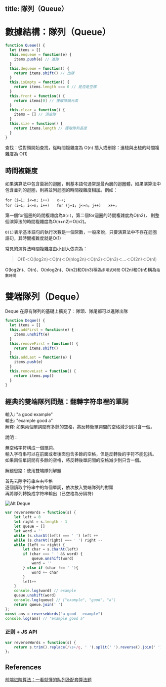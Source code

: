 title: 隊列（Queue）
---

# 數據結構：隊列（Queue）

```js
function Queue() {
  let items = []
  this.enqueue = function(e) {
    items.push(e) // 進隊
  }
  this.dequeue = function() {
    return items.shift() // 出隊
  }
  this.isEmpty = function() {
    return items.length === 0 // 是否是空隊
  }
  this.front = function() {
    return items[0] // 獲取隊頭元素
  }
  this.clear = function() {
    items = [] // 清空隊
  }
  this.size = function() {
    return items.length // 獲取隊列長度
  }
}
```

查找：從對頭開始查找，從時間複雜度為 O(n)
插入或刪除：進棧與出棧的時間複雜度為 O(1)

## 時間複雜度

如果演算法中包含巢狀的迴圈，則基本語句通常是最內層的迴圈體，如果演算法中包含並列的迴圈，則將並列迴圈的時間複雜度相加。例如：

`for (i=1; i<=n; i++)　　x++;`  
`for (i=1; i<=n; i++)　　for (j=1; j<=n; j++)　　x++;`

第一個for迴圈的時間複雜度為`O(n)`，第二個for迴圈的時間複雜度為O(n2)，
則整個演算法的時間複雜度為O(n+n2)=O(n2)。

`Ο(1)`表示基本語句的執行次數是一個常數，一般來說，只要演算法中不存在迴圈語句，其時間複雜度就是O(1)

常見的演算法時間複雜度由小到大依次為：

> O(1)＜O(log2n)＜O(n)＜O(nlog2n)＜O(n2)＜O(n3)＜…＜O(2n)＜O(n!)

O(log2n)、O(n)、O(nlog2n)、O(n2)和O(n3)稱為`多項式時間`
O(2n)和O(n!)稱為`指數時間`  

# 雙端隊列（Deque）

Deque 在原有隊列的基礎上擴充了：隊頭、隊尾都可以進隊出隊

```js
function Deque() {
  let items = []
  this.addFirst = function(e) {
    items.unshift(e)
  }
  this.removeFirst = function() {
    return items.shift()
  }
  this.addLast = function(e) {
    items.push(e)
  }
  this.removeLast = function() {
    return items.pop()
  }
}
```

## 經典的雙端隊列問題：翻轉字符串裡的單詞

輸入: "a good   example"  
輸出: "example good a"  
解釋: 如果兩個單詞間有多餘的空格，將反轉後單詞間的空格減少到只含一個。

說明：

無空格字符構成一個單詞。  
輸入字符串可以在前面或者後面包含多餘的空格，但是反轉後的字符不能包括。  
如果兩個單詞間有多餘的空格，將反轉後單詞間的空格減少到只含一個。  

解題思路：使用雙端隊列解題

首先去除字符串左右空格  
逐個讀取字符串中的每個單詞，依次放入雙端隊列的對頭  
再將隊列轉換成字符串輸出（已空格為分隔符）  

![Alt Deque](https://i.imgur.com/8FYQBqO.png "Deque")

```js
var reverseWords = function(s) {
    let left = 0
    let right = s.length - 1
    let queue = []
    let word = ''
    while (s.charAt(left) === ' ') left ++
    while (s.charAt(right) === ' ') right --
    while (left <= right) {
        let char = s.charAt(left)
        if (char === ' ' && word) {
            queue.unshift(word)
            word = ''
        } else if (char !== ' '){
            word += char
        }
        left++
    }
    console.log(word) // example
    queue.unshift(word)
    console.log(queue) // ["example", "good", "a"]
    return queue.join(' ')
};
const ans = reverseWords("a good   example")
console.log(ans) // "example good a"
```

### 正则 + JS API

```js
var reverseWords = function(s) {
    return s.trim().replace(/\s+/g, ' ').split(' ').reverse().join(' ')
};
```

## References

[前端进阶算法：一看就懂的队列及配套算法题](https://juejin.im/post/5eb2c1d76fb9a0435210a12c?utm_source=gold_browser_extension)
